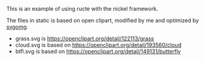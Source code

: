 This is an example of using ructe with the nickel framework.

The files in static is based on open clipart, modified by me and
optimized by [svgomg](https://jakearchibald.github.io/svgomg/).

* grass.svg is https://openclipart.org/detail/122113/grass
* cloud.svg is based on https://openclipart.org/detail/193560/cloud
* btfl.svg is based on https://openclipart.org/detail/149131/butterfly
